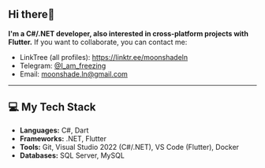 ## Hi there👋

**I'm a C#/.NET developer, also interested in cross‑platform projects with Flutter.**
If you want to collaborate, you can contact me:

- LinkTree (all profiles): https://linktr.ee/moonshadeln
- Telegram: [@I_am_freezing](https://t.me/I_am_freezing)
- Email: moonshade.ln@gmail.com

---

## 💻 My Tech Stack
- **Languages:** C#, Dart
- **Frameworks:** .NET, Flutter
- **Tools:** Git, Visual Studio 2022 (C#/.NET), VS Code (Flutter), Docker
- **Databases:** SQL Server, MySQL
